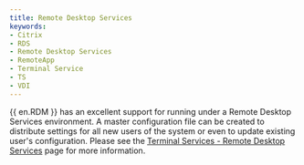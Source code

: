 ```yaml
---
title: Remote Desktop Services
keywords:
- Citrix
- RDS
- Remote Desktop Services
- RemoteApp
- Terminal Service
- TS
- VDI
---
```

{{ en.RDM }} has an excellent support for running under a Remote Desktop Services environment. A master configuration file can be created to distribute settings for all new users of the system or even to update existing user's configuration. Please see the [Terminal Services - Remote Desktop Services](/rdm/windows/installation/client/terminal-services/) page for more information.